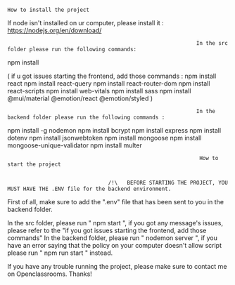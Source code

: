                                                                              How to install the project

If node isn't installed on ur computer, please install it : https://nodejs.org/en/download/

                                                                In the src folder please run the following commands:

npm install

( if u got issues starting the frontend, add those commands :
npm install react
npm install react-query
npm install react-router-dom
npm install react-scripts
npm install web-vitals
npm install sass
npm install @mui/material @emotion/react @emotion/styled
)

                                                                In the backend folder please run the following commands :

npm install -g nodemon
npm install bcrypt
npm install express
npm install dotenv
npm install jsonwebtoken
npm install mongoose
npm install mongoose-unique-validator
npm install multer

                                                                 How to start the project


                                    /!\   BEFORE STARTING THE PROJECT, YOU MUST HAVE THE .ENV file for the backend environment.

First of all, make sure to add the ".env" file that has been sent to you in the backend folder.

In the src folder, please run " npm start ", if you got any message's issues, please refer to the "if you got issues starting the frontend, add those commands"
In the backend folder, please run " nodemon server ", if you have an error saying that the policy on your computer doesn't allow script please run " npm run start " instead.

If you have any trouble running the project, please make sure to contact me on Openclassrooms. Thanks!
